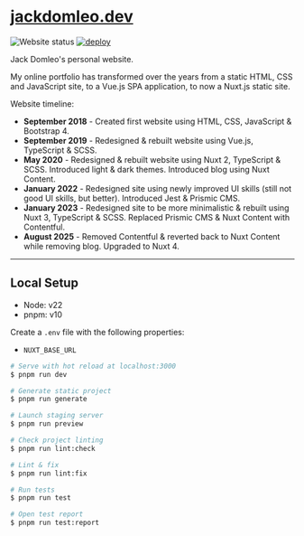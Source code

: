# [jackdomleo.dev](https://jackdomleo.dev)

![Website status](https://img.shields.io/website?down_color=red&down_message=offline&up_color=green&up_message=online&url=https%3A%2F%2Fjackdomleo.dev "Website status")
[![deploy](https://github.com/jackdomleo7/jackdomleo.dev/actions/workflows/deploy.yml/badge.svg)](https://github.com/jackdomleo7/jackdomleo.dev/actions/workflows/deploy.yml)

Jack Domleo's personal website.

My online portfolio has transformed over the years from a static HTML, CSS and JavaScript site, to a Vue.js SPA application, to now a Nuxt.js static site.

Website timeline:
- **September 2018** - Created first website using HTML, CSS, JavaScript & Bootstrap 4.
- **September 2019** - Redesigned & rebuilt website using Vue.js, TypeScript & SCSS.
- **May 2020** - Redesigned & rebuilt website using Nuxt 2, TypeScript & SCSS. Introduced light & dark themes. Introduced blog using Nuxt Content.
- **January 2022** - Redesigned site using newly improved UI skills (still not good UI skills, but better). Introduced Jest & Prismic CMS.
- **January 2023** - Redesigned site to be more minimalistic & rebuilt using Nuxt 3, TypeScript & SCSS. Replaced Prismic CMS & Nuxt Content with Contentful.
- **August 2025** - Removed Contentful & reverted back to Nuxt Content while removing blog. Upgraded to Nuxt 4.

---

## Local Setup

- Node: v22
- pnpm: v10

Create a `.env` file with the following properties:
- `NUXT_BASE_URL`

```bash
# Serve with hot reload at localhost:3000
$ pnpm run dev

# Generate static project
$ pnpm run generate

# Launch staging server
$ pnpm run preview

# Check project linting
$ pnpm run lint:check

# Lint & fix
$ pnpm run lint:fix

# Run tests
$ pnpm run test

# Open test report
$ pnpm run test:report
```